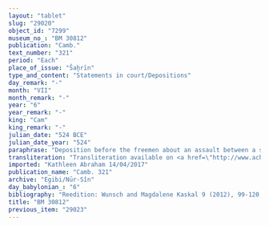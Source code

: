 ```yaml
---
layout: "tablet"
slug: "29020"
object_id: "7299"
museum_no_: "BM 30812"
publication: "Camb."
text_number: "321"
period: "Each"
place_of_issue: "Šaḫrīn"
type_and_content: "Statements in court/Depositions"
day_remark: "-"
month: "VII"
month_remark: "-"
year: "6"
year_remark: "-"
king: "Cam"
king_remark: "-"
julian_date: "524 BCE"
julian_date_year: "524"
paraphrase: "Deposition before the freemen about an assault between a slave of the Egibi family wearing a <em>ṣibtu</em>-garment and his former business partner.<br /> The document lists the names of 8 freemen (<em>mār-ban&ecirc;</em>) including &Scaron;ama&scaron;-ah-iddin/Ṭāb-&scaron;ar-Bēl, the one in charge of the fodder (<em>&scaron;a muhhi kissati</em>) and Rīmut, the agricultural supervisor (<em>gugallu</em>) of the Nab&ucirc; temple. In their presence (<em>ina pāni</em>) <strong>A</strong>, slave (<em>qallu</em>) of <strong>C</strong>, declared that <strong>B</strong> beat him up (<em>ṭēru</em>) in the afternoon (<em>muṣlalu</em>) of the 6<sup>th</sup> day of Ta&scaron;rīt (VII) in an unlawful way (<em>&scaron;igiltu</em>), pierced (<em>&scaron;aqāru </em>D) his <em>ṣibtu</em>-garment with the sharp side of his door-key (<em>sikkat namzaq bābi,</em> wr. <sup>gi&scaron;</sup>NĺG.GAG k&aacute;) saying as follows: &quot;This is the word (<em>amātu</em>) of the king: a slave doesn&rsquo;t put on (<em>nad&ucirc;</em>) a loin cloth (<em>qablu ṣubātu</em>) of first quality (<em>rē&scaron;tu</em>) wool (<em>&scaron;ipātu</em>) around his waist (<em>qablu).</em>&quot; The document is dated but there is no list of witnesses (<em>mukinnu</em>). The scribe is Nidinti-Bēl/Iddināya//Sagilāya.<br /> &nbsp;<br /> <strong>A </strong>= Madān-bēlu-uṣur; <strong>B </strong>= Nab&ucirc;-ēṭir/Nergal-&scaron;umu-ibni//Ēṭiru; <strong>C </strong>= Itti-Marduk-balāṭu/&Scaron;ulāya//Egibi"
transliteration: "Transliteration available on <a href=\"http://www.achemenet.com/fr/item/?/sources-textuelles/textes-par-langues-et-ecritures/babylonien/archives-egibi/1680940\" target=\"_blank\">Achemenet</a>"
imported: "Kathleen Abraham 14/04/2017"
publication_name: "Camb. 321"
archive: "Egibi/Nūr-Sîn"
day_babylonian_: "6"
bibliography: "Reedition: Wunsch and Magdalene Kaskal 9 (2012), 99-120; Krecher 1970, 237; Dandamaev 1984 (Slavery), 348-349.  "
title: "BM 30812"
previous_item: "29023"
---
```

